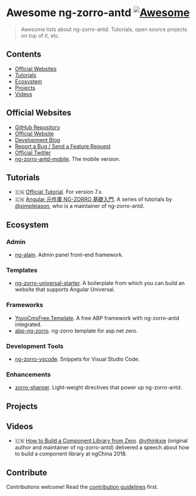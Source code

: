 # Awesome ng-zorro-antd [![Awesome](https://awesome.re/badge.svg)](https://awesome.re)

> Awesome lists about ng-zorro-antd. Tutorials, open source projects on top of it, etc.


## Contents

- [Official Websites](#Official-Websites)
- [Tutorials](#Tutorials)
- [Ecosystem](#Ecosystem)
- [Projects](#Projects)
- [Videos](#Videos)

## Official Websites

- [GitHub Repository](https://github.com/NG-ZORRO/ng-zorro-antd)
- [Official Website](https://ng.ant.design)
- [Development Blog](https://ng.ant.design/blog)
- [Report a Bug / Send a Feature Request](https://ng.ant.design/issue-helper/#/en)
- [Official Twitter](https://twitter.com/NG_ZORRO)
- [ng-zorro-antd-mobile](https://github.com/NG-ZORRO/ng-zorro-antd-mobile). The mobile version.

## Tutorials

- 🇨🇳 [Official Tutorial](https://github.com/NG-ZORRO/today-ng-steps). For version 7.x.
- 🇨🇳 [Angular 元件庫 NG-ZORRO 基礎入門](https://ithelp.ithome.com.tw/articles/10213104). A series of tutorials by [@simplejason](https://github.com/simplejason), who is a maintainer of ng-zorro-antd.

## Ecosystem

### Admin

- [ng-alain](https://github.com/ng-alain/ng-alain). Admin panel front-end framework.

### Templates

- [ng-zorro-universal-starter](https://github.com/NG-ZORRO/ng-zorro-universal-starter). A boilerplate from which you can build an website that supports Angular Universal.

### Frameworks

- [YoyoCmsFree.Template](https://github.com/52ABP/YoyoCmsFree.Template). A free ABP framework with ng-zorro-antd integrated.
- [abp-ng-zorro](https://github.com/rqx110/abp-ng-zorro). ng-zorro template for asp.net zero.

### Development Tools

- [ng-zorro-vscode](https://github.com/ng-alain/ng-zorro-vscode). Snippets for Visual Studio Code.

### Enhancements

- [zorro-sharper](https://github.com/1-2-3/zorro-sharper). Light-weight directives that power up ng-zorro-antd.

## Projects

## Videos

- 🇨🇳 [How to Build a Component Library from Zero](https://t.co/sZF4nhNld1?amp=1). [@vthinkxie](https://github.com/vthinkxie) (original author and maintainer of ng-zorro-antd) delivered a speech about how to build a component library at ngChina 2018.

## Contribute

Contributions welcome! Read the [contribution guidelines](contributing.md) first.
